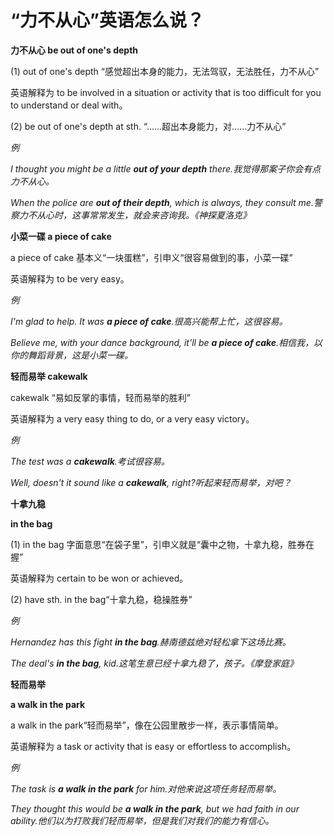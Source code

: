 # “力不从心”英语怎么说？

**力不从心 be out of one's depth**

(1) out of one's depth “感觉超出本身的能力，无法驾驭，无法胜任，力不从心”

英语解释为 to be involved in a situation or activity that is too difficult for you to understand or deal with。

(2) be out of one's depth at sth. “......超出本身能力，对......力不从心”

_例_

_I thought you might be a little **out of your depth** there.我觉得那案子你会有点力不从心。_

_When the police are **out of their depth**, which is always, they consult me.警察力不从心时，这事常常发生，就会来咨询我。《神探夏洛克》_

**小菜一碟 a piece of cake**

a piece of cake 基本义“一块蛋糕”，引申义“很容易做到的事，小菜一碟”

英语解释为 to be very easy。

_例_

_I'm glad to help. It was **a piece of cake**.很高兴能帮上忙，这很容易。_

_Believe me, with your dance background, it'll be **a piece of cake**.相信我，以你的舞蹈背景，这是小菜一碟。_

**轻而易举 cakewalk**

cakewalk “易如反掌的事情，轻而易举的胜利”

英语解释为 a very easy thing to do, or a very easy victory。

_例_

_The test was a **cakewalk**.考试很容易。_

_Well, doesn't it sound like a **cakewalk**, right?听起来轻而易举，对吧？_

**十拿九稳**

**in the bag**

(1) in the bag 字面意思“在袋子里”，引申义就是“囊中之物，十拿九稳，胜券在握”

英语解释为 certain to be won or achieved。

(2) have sth. in the bag“十拿九稳，稳操胜券”

_例_

_Hernandez has this fight **in the bag**.赫南德兹绝对轻松拿下这场比赛。_

_The deal's **in the bag**, kid.这笔生意已经十拿九稳了，孩子。《摩登家庭》_

**轻而易举**

**a walk in the park**

a walk in the park“轻而易举”，像在公园里散步一样，表示事情简单。

英语解释为 a task or activity that is easy or effortless to accomplish。

_例_

_The task is **a walk in the park** for him.对他来说这项任务轻而易举。_

_They thought this would be **a walk in the park**, but we had faith in our ability.他们以为打败我们轻而易举，但是我们对我们的能力有信心。_
